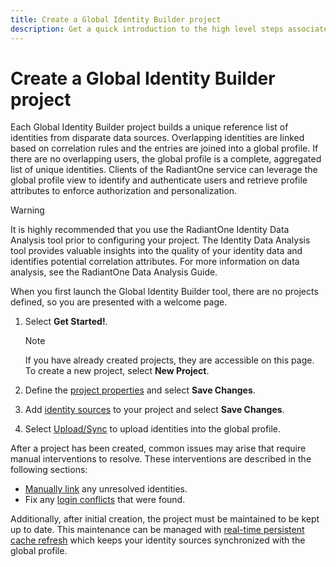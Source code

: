 ```yaml
---
title: Create a Global Identity Builder project
description: Get a quick introduction to the high level steps associated with creating a Global Identity Builder project.
---
```


# Create a Global Identity Builder project

Each Global Identity Builder project builds a unique reference list of identities from disparate data sources. Overlapping identities are linked based on correlation rules and the entries are joined into a global profile. If there are no overlapping users, the global profile is a complete, aggregated list of unique identities. Clients of the RadiantOne service can leverage the global profile view to identify and authenticate users and retrieve profile attributes to enforce authorization and personalization.

>[!warning]
>It is highly recommended that you use the RadiantOne Identity Data Analysis tool prior to configuring your project. The Identity Data Analysis tool provides valuable insights into the quality of your identity data and identifies potential correlation attributes. For more information on data analysis, see the RadiantOne Data Analysis Guide.

When you first launch the Global Identity Builder tool, there are no projects defined, so you are presented with a welcome page.

1. Select **Get Started!**.

    >[!note]
    >If you have already created projects, they are accessible on this page. To create a new project, select **New Project**.

1. Define the [project properties](project-properties.md) and select **Save Changes**.
1. Add [identity sources](identity-sources.md) to your project and select **Save Changes**.
1. Select [Upload/Sync](upload.md) to upload identities into the global profile.

After a project has been created, common issues may arise that require manual interventions to resolve. These interventions are described in the following sections:

- [Manually link](../identity-administration.md) any unresolved identities.
- Fix any [login conflicts](../identity-administration.md#login-conflict-analysis) that were found.

Additionally, after initial creation, the project must be maintained to be kept up to date. This maintenance can be managed with [real-time persistent cache refresh](../manage-persistent-cache/overview.md) which keeps your identity sources synchronized with the global profile.

